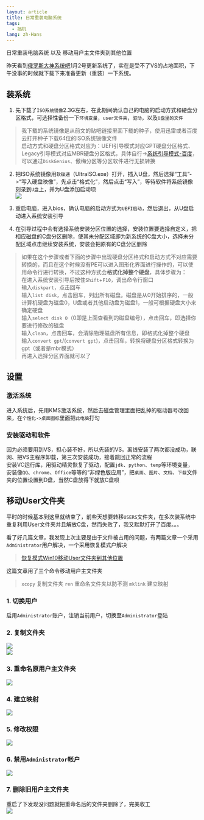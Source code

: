 ```yaml
---
layout: article
title: 日常重装电脑系统
tags:
  - 搞机
lang: zh-Hans
---
```


日常重装电脑系统 以及 移动用户主文件夹到其他位置

<!--more-->

昨天看到[俄罗斯大神系统吧](https://tieba.baidu.com/f?kw=%B6%ED%C2%DE%CB%B9%B4%F3%C9%F1%CF%B5%CD%B3&fr=ala0&tpl=5)1月2号更新系统了，实在是受不了VS的占地面积，下午没事的时候就下载下来准备更新（重装）一下系统。

## 装系统  

1. 先下载了`ISO系统镜像`2.3G左右，在此期间确认自己的电脑的启动方式和硬盘分区格式，可选择性备份一下`环境变量`，`user文件夹`，`驱动`，以及`U盘里的文件`  
> 我下载的系统镜像是从前文的贴吧链接里面下载的种子，使用迅雷或者百度云打开种子下载64位的ISO系统镜像文件  
启动方式和硬盘分区格式对应为：UEFI引导模式对应GPT硬盘分区格式、Legacy引导模式对应MBR硬盘分区格式，具体自行->[系统引导模式-百度](https://www.baidu.com/s?wd=%E7%B3%BB%E7%BB%9F%E5%BC%95%E5%AF%BC%E6%A8%A1%E5%BC%8F)，可以通过`DiskGenius`、傲梅分区等分区软件进行无损转换

2. 把ISO系统镜像用`软碟通`（UltraISO.exe）打开，插入U盘，然后选择“工具”->“写入硬盘映像”，先点击“格式化”，然后点击“写入”，等待软件将系统镜像刻录到`U盘`上，并为U盘添加启动项  
![](https://raw.githubusercontent.com/chen866/chen866.github.io/master/assets/images/2018-01-13-08.png)

3. 重启电脑，进入bios，确认电脑的启动方式为`UEFI启动`，然后退出，从U盘启动进入系统安装引导

4. 在引导过程中会有选择系统安装分区位置的选择，安装位置要选择自定义，把相应磁盘的C盘分区删除，使其未分配区域即为新系统的C盘大小，选择未分配区域点击继续安装系统，安装会把原有的C盘分区删除  
> 如果在这个步骤或者下面的步骤中出现硬盘分区格式和启动方式不对应需要转换的，而且在这个时候没有PE可以进入图形化界面进行操作的，可以使用命令行进行转换，不过这种方式会**格式化掉整个硬盘**，具体步骤为：  
在进入系统安装引导后按住`Shift`+`F10`，调出命令行窗口  
输入`diskpart`，点击回车  
输入`list disk`，点击回车，列出所有磁盘。磁盘是从0开始排序的，一般计算机硬盘为磁盘0，U盘或者其他启动盘为磁盘1，一般可根据硬盘大小来确定硬盘  
输入`select disk 0`（0即是上面查看到的磁盘编号），点击回车，即选择你要进行修改的磁盘  
输入`clean`，点击回车，会清除物理磁盘所有信息，即格式化掉整个硬盘  
输入`convert gpt`/(`convert gpt`)，点击回车，转换将硬盘分区格式转换为gpt（或者是mbr模式）  
再进入选择分区界面就可以了

## 设置

### 激活系统  

进入系统后，先用KMS激活系统，然后去磁盘管理里面把乱掉的驱动器号改回来，在`个性化->桌面图标`里面把`此电脑`打勾

### 安装驱动和软件

因为必须要用到VS，担心装不好，所以先装的VS。离线安装了两次都没成功，联网、把VS主程序卸载，第三次安装成功，接着跳回正常的流程  
安装VC运行库，用驱动精灵恢复了驱动，配置`jdk`、`python`、`temp`等环境变量，安装像`QQ`、`chrome`、`Office`等等的“非绿色版应用”，把`桌面`、`图片`、`文档`、`下载`文件夹的位置设置到D盘，当然C盘放得下就放C盘呗

## 移动User文件夹

平时的时候基本到这里就结束了，前些天想要转移`USERS`文件夹，在多次装系统中重复利用User文件夹并且解放C盘，然而失败了，我又默默打开了百度。。。

看了好几篇文章，我发现上次主要是由于文件被占用的问题，有两篇文章一个采用`Administrator`用户解决，一个采用恢复模式户解决  
> [恢复模式Win10移动User文件夹到其他位置](http://blog.csdn.net/CrowNAir/article/details/78533051)

这篇文章用了三个命令移动用户主文件夹  
> `xcopy` 复制文件夹
> `ren` 重命名文件夹以防不测
> `mklink` 建立映射

### 1. 切换用户

启用`Administrator`账户，注销当前用户，切换至`Administrator`登陆

### 2. 复制文件夹

![](https://raw.githubusercontent.com/chen866/chen866.github.io/master/assets/images/2018-01-13-01.png)  
![](https://raw.githubusercontent.com/chen866/chen866.github.io/master/assets/images/2018-01-13-02.png)

### 3. 重命名原用户主文件夹

![](https://raw.githubusercontent.com/chen866/chen866.github.io/master/assets/images/2018-01-13-03.png)

### 4. 建立映射

![](https://raw.githubusercontent.com/chen866/chen866.github.io/master/assets/images/2018-01-13-04.png)

### 5. 修改权限

![](https://raw.githubusercontent.com/chen866/chen866.github.io/master/assets/images/2018-01-13-05.png)

### 6. 禁用`Administrator`帐户

![](https://raw.githubusercontent.com/chen866/chen866.github.io/master/assets/images/2018-01-13-06.png)

### 7. 删除旧用户主文件夹

重启了下发现没问题就把重命名后的文件夹删除了，完美收工  
![](https://raw.githubusercontent.com/chen866/chen866.github.io/master/assets/images/2018-01-13-07.png)